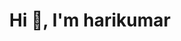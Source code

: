 <h1 align="center">Hi 👋, I'm harikumar</h1>
<!--
**Harikumar4/Harikumar4** is a ✨ _special_ ✨ repository because its `README.md` (this file) appears on your GitHub profile.

- 🔭 I’m currently working on **Sign Language Detection**
- 🌱 I’m currently learning **Tensorflow Object Detectoin**

